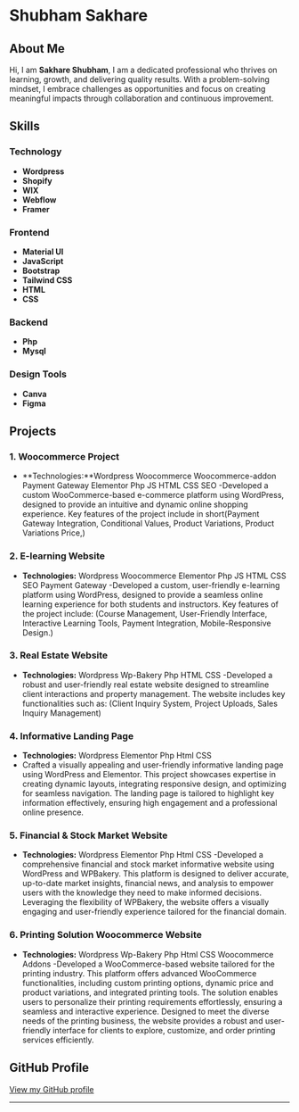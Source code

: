 # Shubham Sakhare
## About Me

Hi, I am **Sakhare Shubham**, I am a dedicated professional who thrives on learning, growth, and delivering quality results. With a problem-solving mindset, I embrace challenges as opportunities and focus on creating meaningful impacts through collaboration and continuous improvement.

## Skills

### Technology

- **Wordpress**
- **Shopify**
- **WIX**
- **Webflow**
- **Framer**

### Frontend

- **Material UI**
- **JavaScript**
- **Bootstrap**
- **Tailwind CSS**
- **HTML**
- **CSS**

### Backend

- **Php**
- **Mysql**

### Design Tools

- **Canva**
- **Figma**

## Projects

### 1. Woocommerce Project

- **Technologies:**Wordpress
Woocommerce
Woocommerce-addon
Payment Gateway
Elementor
Php
JS
HTML
CSS
SEO 
-Developed a custom WooCommerce-based e-commerce platform using WordPress, designed to provide an intuitive and dynamic online shopping experience. Key features of the project include in short(Payment Gateway Integration, Conditional Values, Product Variations, Product Variations Price,)

### 2. E-learning Website

- **Technologies:** Wordpress
Woocommerce
Elementor
Php
JS
HTML
CSS
SEO
Payment Gateway
-Developed a custom, user-friendly e-learning platform using WordPress, designed to provide a seamless online learning experience for both students and instructors. Key features of the project include: (Course Management, User-Friendly Interface, Interactive Learning Tools, Payment Integration, Mobile-Responsive Design.)

### 3. Real Estate Website

- **Technologies:** Wordpress
Wp-Bakery
Php
HTML
CSS
-Developed a robust and user-friendly real estate website designed to streamline client interactions and property management. The website includes key functionalities such as: (Client Inquiry System, Project Uploads, Sales Inquiry Management)

### 4. Informative Landing Page

- **Technologies:** Wordpress
Elementor
Php
Html
CSS
- Crafted a visually appealing and user-friendly informative landing page using WordPress and Elementor. This project showcases expertise in creating dynamic layouts, integrating responsive design, and optimizing for seamless navigation. The landing page is tailored to highlight key information effectively, ensuring high engagement and a professional online presence.

### 5. Financial & Stock Market Website

- **Technologies:** Wordpress
Elementor
Php
Html
CSS
-Developed a comprehensive financial and stock market informative website using WordPress and WPBakery. This platform is designed to deliver accurate, up-to-date market insights, financial news, and analysis to empower users with the knowledge they need to make informed decisions. Leveraging the flexibility of WPBakery, the website offers a visually engaging and user-friendly experience tailored for the financial domain.


### 6. Printing Solution Woocommerce Website

- **Technologies:** Wordpress
Wp-Bakery
Php
Html
CSS
Woocommerce Addons
-Developed a WooCommerce-based website tailored for the printing industry. This platform offers advanced WooCommerce functionalities, including custom printing options, dynamic price and product variations, and integrated printing tools. The solution enables users to personalize their printing requirements effortlessly, ensuring a seamless and interactive experience. Designed to meet the diverse needs of the printing business, the website provides a robust and user-friendly interface for clients to explore, customize, and order printing services efficiently.

## GitHub Profile

[View my GitHub profile](https://github.com/Shubham-Sakhare)

---
